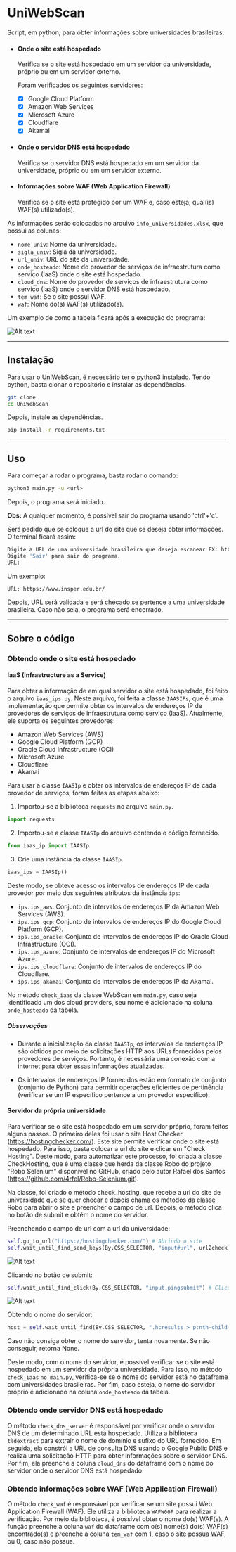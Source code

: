 # UniWebScan

Script, em python, para obter informações sobre universidades brasileiras.

- #### Onde o site está hospedado
    Verifica se o site está hospedado em um servidor da universidade, próprio ou em um servidor externo. 

    Foram verificados os seguintes servidores:
    - [x] Google Cloud Platform
    - [x] Amazon Web Services
    - [x] Microsoft Azure
    - [x] Cloudflare
    - [x] Akamai

- #### Onde o servidor DNS está hospedado
    Verifica se o servidor DNS está hospedado em um servidor da universidade, próprio ou em um servidor externo. 

- #### Informações sobre WAF (Web Application Firewall)
    Verifica se o site está protegido por um WAF e, caso esteja, qual(is) WAF(s) utilizado(s).



As informações serão colocadas no arquivo `info_universidades.xlsx`, que possui as colunas:

- `nome_univ`: Nome da universidade.
- `sigla_univ`: Sigla da universidade.
- `url_univ`: URL do site da universidade.
- `onde_hosteado`: Nome do provedor de serviços de infraestrutura como serviço (IaaS) onde o site está hospedado.
- `cloud_dns`: Nome do provedor de serviços de infraestrutura como serviço (IaaS) onde o servidor DNS está hospedado.
- `tem_waf`: Se o site possui WAF.
- `waf`: Nome do(s) WAF(s) utilizado(s).

 Um exemplo de como a tabela ficará após a execução do programa:

![Alt text](example_table.png "Optional title")

___
## Instalação

Para usar o UniWebScan, é necessário ter o python3 instalado. Tendo python, basta clonar o repositório e instalar as dependências.

```bash
git clone
cd UniWebScan
```

Depois, instale as dependências.

```bash
pip install -r requirements.txt
```

___
## Uso
Para começar a rodar o programa, basta rodar o comando:

```bash
python3 main.py -u <url>
```

Depois, o programa será iniciado.

**Obs:** A qualquer momento, é possível sair do programa usando 'ctrl'+'c'.

Será pedido que se coloque a url do site que se deseja obter informações. O terminal ficará assim:

```bash
Digite a URL de uma universidade brasileira que deseja escanear EX: https://ufrj.br/
Digite 'Sair' para sair do programa.
URL: 
```

Um exemplo:
```bash	
URL: https://www.insper.edu.br/
```

Depois, URL será validada e será checado se pertence a uma universidade brasileira. Caso não seja, o programa será encerrado. 

___
## Sobre o código

### Obtendo onde o site está hospedado

#### IaaS (Infrastructure as a Service) 

Para obter a informação de em qual servidor o site está hospedado, foi feito o arquivo `iaas_ips.py`. Neste arquivo, foi feita a classe `IAASIPs`, que é uma implementação que permite obter os intervalos de endereços IP de provedores de serviços de infraestrutura como serviço (IaaS). Atualmente, ele suporta os seguintes provedores:

- Amazon Web Services (AWS)
- Google Cloud Platform (GCP)
- Oracle Cloud Infrastructure (OCI)
- Microsoft Azure
- Cloudflare
- Akamai


Para usar a classe `IAASIp` e obter os intervalos de endereços IP de cada provedor de serviços, foram feitas as etapas abaixo:

1. Importou-se a biblioteca `requests` no arquivo `main.py`.

```python
import requests
```

2. Importou-se a classe `IAASIp` do arquivo contendo o código fornecido.

```python
from iaas_ip import IAASIp
```

3. Crie uma instância da classe `IAASIp`.

```python
iaas_ips = IAASIp()
```

Deste modo, se obteve acesso os intervalos de endereços IP de cada provedor por meio dos seguintes atributos da instância `ips`:

- `ips.ips_aws`: Conjunto de intervalos de endereços IP da Amazon Web Services (AWS).
- `ips.ips_gcp`: Conjunto de intervalos de endereços IP do Google Cloud Platform (GCP).
- `ips.ips_oracle`: Conjunto de intervalos de endereços IP do Oracle Cloud Infrastructure (OCI).
- `ips.ips_azure`: Conjunto de intervalos de endereços IP do Microsoft Azure.
- `ips.ips_cloudflare`: Conjunto de intervalos de endereços IP do Cloudflare.
- `ips.ips_akamai`: Conjunto de intervalos de endereços IP da Akamai.

No método `check_iaas` da classe WebScan em `main.py`, caso seja identificado um dos cloud providers, seu nome é adicionado na coluna `onde_hosteado` da tabela. 


##### Observações

- Durante a inicialização da classe `IAASIp`, os intervalos de endereços IP são obtidos por meio de solicitações HTTP aos URLs fornecidos pelos provedores de serviços. Portanto, é necessária uma conexão com a internet para obter essas informações atualizadas.

- Os intervalos de endereços IP fornecidos estão em formato de conjunto (conjunto de Python) para permitir operações eficientes de pertinência (verificar se um IP específico pertence a um provedor específico).


#### Servidor da própria universidade

Para verificar se o site está hospedado em um servidor próprio, foram feitos alguns passos. O primeiro deles foi usar o site Host Checker (https://hostingchecker.com/). Este site permite verificar onde o site está hospedado. Para isso, basta colocar a url do site e clicar em "Check Hosting". 
Deste modo, para automatizar este processo, foi criada a classe CheckHosting, que é uma classe que herda da classe Robo do projeto "Robo Selenium" disponível no GitHub, criado pelo autor Rafael dos Santos (https://github.com/4rfel/Robo-Selenium.git). 

Na classe, foi criado o método check_hosting, que recebe a url do site de universidade que se quer checar e depois chama os métodos da classe Robo para abrir o site e preencher o campo de url. Depois, o método clica no botão de submit e obtém o nome do servidor. 

Preenchendo o campo de url com a url da universidade:
```python	
self.go_to_url("https://hostingchecker.com/") # Abrindo o site
self.wait_until_find_send_keys(By.CSS_SELECTOR, "input#url", url2check) # Preenchendo o campo de URL
```

![Alt text](input_url.png "Optional title")


Clicando no botão de submit:
```python
self.wait_until_find_click(By.CSS_SELECTOR, "input.pingsubmit") # Clicando no botão de submit
```
![Alt text](click_submit.png "Optional title")

Obtendo o nome do servidor:
```python
host = self.wait_until_find(By.CSS_SELECTOR, ".hcresults > p:nth-child(2) > b:nth-child(1)") # Obtendo o nome do servidor
```
Caso não consiga obter o nome do servidor, tenta novamente. Se não conseguir, retorna None.

Deste modo, com o nome do servidor, é possível verificar se o site está hospedado em um servidor da própria universidade. Para isso, no método `check_iaas` `no main.py`, verifica-se se o nome do servidor está no dataframe com universidades brasileiras. Por fim, caso esteja, o nome do servidor próprio é adicionado na coluna `onde_hosteado` da tabela.

### Obtendo onde servidor DNS está hospedado
O método `check_dns_server` é responsável por verificar onde o servidor DNS de um determinado URL está hospedado. Utiliza a biblioteca `tldextract` para extrair o nome de domínio e sufixo do URL fornecido. Em seguida, ela constrói a URL de consulta DNS usando o Google Public DNS e realiza uma solicitação HTTP para obter informações sobre o servidor DNS. Por fim, ela preenche a coluna `cloud_dns` do dataframe com o nome do servidor onde o servidor DNS está hospedado.

### Obtendo informações sobre WAF (Web Application Firewall)
O método `check_waf` é responsável por verificar se um site possui Web Application Firewall (WAF). Ele utiliza a biblioteca `WAFW00F` para realizar a verificação.
Por meio da biblioteca, é possível obter o nome do(s) WAF(s). A função preenche a coluna `waf` do dataframe com o(s) nome(s) do(s) WAF(s) encontrado(s) e preenche a coluna `tem_waf` com 1, caso o site possua WAF, ou 0, caso não possua.
